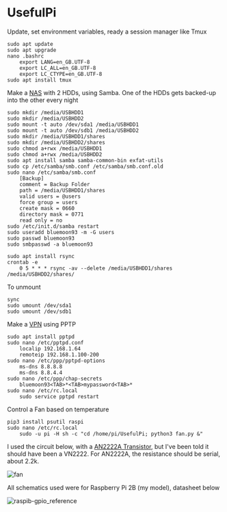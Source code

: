 # UsefulPi

Update, set environment variables, ready a session manager like Tmux 

    sudo apt update
    sudo apt upgrade
    nano .bashrc
        export LANG=en_GB.UTF-8
        export LC_ALL=en_GB.UTF-8
        export LC_CTYPE=en_GB.UTF-8
    sudo apt install tmux

Make a [NAS](https://www.howtogeek.com/139433/how-to-turn-a-raspberry-pi-into-a-low-power-network-storage-device/) with 2 HDDs, using Samba. One of the HDDs gets backed-up into the other every night

    sudo mkdir /media/USBHDD1
    sudo mkdir /media/USBHDD2
    sudo mount -t auto /dev/sda1 /media/USBHDD1
    sudo mount -t auto /dev/sdb1 /media/USBHDD2
    sudo mkdir /media/USBHDD1/shares
    sudo mkdir /media/USBHDD2/shares
    sudo chmod a+rwx /media/USBHDD1
    sudo chmod a+rwx /media/USBHDD2
    sudo apt install samba samba-common-bin exfat-utils
    sudo cp /etc/samba/smb.conf /etc/samba/smb.conf.old
    sudo nano /etc/samba/smb.conf
        [Backup]
        comment = Backup Folder
        path = /media/USBHDD1/shares
        valid users = @users
        force group = users
        create mask = 0660
        directory mask = 0771
        read only = no
    sudo /etc/init.d/samba restart
    sudo useradd bluemoon93 -m -G users
    sudo passwd bluemoon93
    sudo smbpasswd -a bluemoon93
    
    sudo apt install rsync
    crontab -e
        0 5 * * * rsync -av --delete /media/USBHDD1/shares /media/USBHDD2/shares/
        
To unmount

    sync
    sudo umount /dev/sda1
    sudo umount /dev/sdb1
    
Make a [VPN](https://www.howtogeek.com/51237/setting-up-a-vpn-pptp-server-on-debian/) using PPTP

    sudo apt install pptpd
    sudo nano /etc/pptpd.conf
        localip 192.168.1.64
        remoteip 192.168.1.100-200
    sudo nano /etc/ppp/pptpd-options
        ms-dns 8.8.8.8
        ms-dns 8.8.4.4
    sudo nano /etc/ppp/chap-secrets
        bluemoon93<TAB>*<TAB>mypassword<TAB>*
    sudo nano /etc/rc.local
        sudo service pptpd restart
   

Control a Fan based on temperature

    pip3 install psutil raspi
    sudo nano /etc/rc.local
        sudo -u pi -H sh -c "cd /home/pi/UsefulPi; python3 fan.py &"
        
I used the circuit below, with a [AN2222A Transistor](http://web.mit.edu/6.101/www/reference/2N2222A.pdf), but I've been told it should have been a VN2222. For AN2222A, the resistance should be serial, about 2.2k.

![fan](https://user-images.githubusercontent.com/9117323/36357487-8f6cb4d2-14f6-11e8-8f86-0c9446cbec01.png)

All schematics used were for Raspberry Pi 2B (my model), datasheet below

![raspib-gpio_reference](https://user-images.githubusercontent.com/9117323/37006687-656076ba-20d1-11e8-96f2-0f03cf983224.png)
